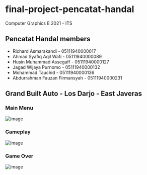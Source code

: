 ﻿# final-project-pencatat-handal

Computer Graphics E 2021 - ITS

## Pencatat Handal members
- Richard Asmarakandi - 05111940000017
- Ahmad Syafiq Aqil Wafi - 05111940000089
- Husin Muhammad Assegaff - 05111940000127
- Jagad Wijaya Purnomo - 05111940000132
- Mohammad Tauchid - 05111940000136
- Abdurrahman Fauzan Firmansyah - 05111940000231

## Grand Built Auto - Los Darjo - East Javeras

### Main Menu
![image](https://user-images.githubusercontent.com/16128257/146369834-68363f19-86e1-4c0c-ae47-8f344a9060a6.png)

### Gameplay
![image](https://user-images.githubusercontent.com/16128257/146370010-a43b7f15-27be-40da-9dde-f875ef60b35b.png)

### Game Over
![image](https://user-images.githubusercontent.com/16128257/146370066-24dbcdaf-2782-4ec3-8415-12bc200f1c6d.png)
